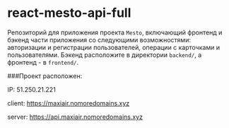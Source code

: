 # react-mesto-api-full
Репозиторий для приложения проекта `Mesto`, включающий фронтенд и бэкенд части приложения со следующими возможностями: авторизации и регистрации пользователей, операции с карточками и пользователями. Бэкенд расположите в директории `backend/`, а фронтенд - в `frontend/`. 
  
###Проект расположен:

IP: 51.250.21.221

client: https://maxiair.nomoredomains.xyz

server: https://api.maxiair.nomoredomains.xyz
